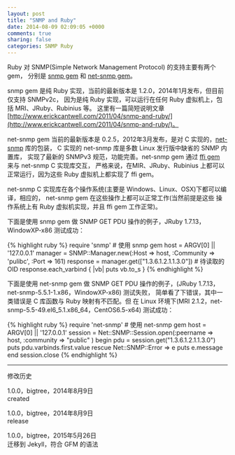 ```yaml
---
layout: post
title: "SNMP and Ruby"
date: 2014-08-09 02:09:05 +0000
comments: true
sharing: false
categories: SNMP Ruby
---
```


Ruby 对 SNMP(Simple Network Management Protocol) 的支持主要有两个 gem，
分别是 [snmp gem](https://github.com/hallidave/ruby-snmp) 和
[net-snmp gem](https://github.com/mixtli/net-snmp)。

snmp gem 是纯 Ruby 实现，当前的最新版本是 1.2.0，2014年1月发布，但目前仅支持 SNMPv2c，
因为是纯 Ruby 实现，可以运行在任何 Ruby 虚拟机上，包括 MRI、JRuby、Rubinius 等。
这里有一篇简短说明文章 
[http://www.erickcantwell.com/2011/04/snmp-and-ruby/](http://www.erickcantwell.com/2011/04/snmp-and-ruby/)。

net-snmp gem 当前的最新版本是 0.2.5，2012年3月发布，是对 C 实现的，[net-snmp](http://www.net-snmp.org) 库的包装，
C 实现的 net-snmp 库是多数 Linux 发行版中缺省的 SNMP 内置库，
实现了最新的 SNMPv3 规范，功能完善。net-snmp gem 通过 [ffi gem](https://github.com/ffi/ffi) 来与 net-snmp C 实现库交互，
严格来说，在MIR、JRuby、Rubinius 上都可以正常运行，因为这些 Ruby 虚拟机上都实现了 ffi gem。

net-snmp C 实现库在各个操作系统(主要是 Windows、Linux、OSX)下都可以编译，相应的，
net-snmp gem 在这些操作上都可以正常工作(当然前提是这些
操作系统上有 Ruby 虚拟机实现，并且 ffi gem 工作正常)。

下面是使用 snmp gem 做 SNMP GET PDU 操作的例子，JRuby 1.7.13，WindowXP-x86 测试成功：

{% highlight ruby %}
require 'snmp' # 使用 snmp gem
host = ARGV[0] || '127.0.0.1'
manager = SNMP::Manager.new(:Host => host, :Community => 'pulibc', :Port => 161)
response = manager.get(["1.3.6.1.2.1.1.3.0"]) # 待读取的 OID
response.each_varbind { |vb| puts vb.to_s }
{% endhighlight %}

下面是使用 net-snmp gem 做 SNMP GET PDU 操作的例子，(JRuby 1.7.13，net-snmp-5.5.1-1.x86，WindowXP-x86) 测试失败，
简单看了下错误，其中一类错误是 C 库函数与 Ruby 映射有不匹配。但
在 Linux 环境下(MRI 2.1.2，net-snmp-5.5-49.el6_5.1.x86_64，CentOS6.5-x64) 测试成功：

{% highlight ruby %}
require 'net-snmp' # 使用 net-snmp gem
host = ARGV[0] || '127.0.0.1'
session = Net::SNMP::Session.open(:peername => host, :community => "public" )
begin
  pdu = session.get("1.3.6.1.2.1.1.3.0")
  puts pdu.varbinds.first.value
rescue Net::SNMP::Error => e
  puts e.message
end
session.close
{% endhighlight %}

- - -

修改历史

1.0.0，bigtree，2014年8月9日  
created  

1.0.0，bigtree，2014年8月9日  
release

1.0.0，bigtree，2015年5月26日  
迁移到 Jekyll，符合 GFM 的语法

